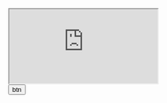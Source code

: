 <style>
  @import url(/style/main.css)
</style>
<iframe src="https://qiufeng54321.github.io/tests/iframe">hi</iframe>
<br/>
<frame src="https://baidu.com"/>
<script>
  alert("hi")
</script>
<button class="flat">btn</button>
